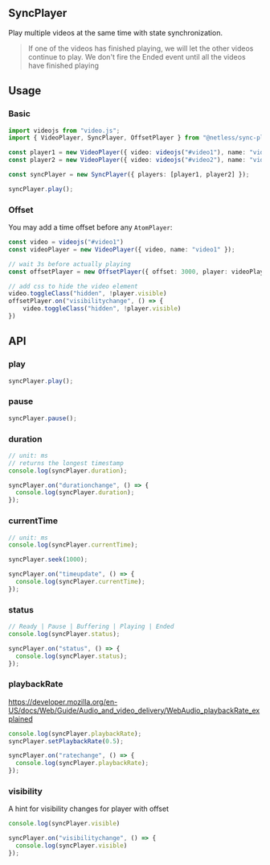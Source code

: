 ## SyncPlayer

Play multiple videos at the same time with state synchronization.

> If one of the videos has finished playing, we will let the other videos continue to play. We don't fire the Ended event until all the videos have finished playing

## Usage

### Basic

```ts
import videojs from "video.js";
import { VideoPlayer, SyncPlayer, OffsetPlayer } from "@netless/sync-player";

const player1 = new VideoPlayer({ video: videojs("#video1"), name: "video1" });
const player2 = new VideoPlayer({ video: videojs("#video2"), name: "video2" });

const syncPlayer = new SyncPlayer({ players: [player1, player2] });

syncPlayer.play();
```

### Offset

You may add a time offset before any `AtomPlayer`:

```ts
const video = videojs("#video1")
const videoPlayer = new VideoPlayer({ video, name: "video1" });

// wait 3s before actually playing
const offsetPlayer = new OffsetPlayer({ offset: 3000, player: videoPlayer })

// add css to hide the video element
video.toggleClass("hidden", !player.visible)
offsetPlayer.on("visibilitychange", () => {
    video.toggleClass("hidden", !player.visible)
})
```


## API

### play

```ts
syncPlayer.play();
```

### pause

```ts
syncPlayer.pause();
```

### duration

```ts
// unit: ms
// returns the longest timestamp
console.log(syncPlayer.duration);

syncPlayer.on("durationchange", () => {
  console.log(syncPlayer.duration);
});
```


### currentTime

```ts
// unit: ms
console.log(syncPlayer.currentTime);

syncPlayer.seek(1000);

syncPlayer.on("timeupdate", () => {
  console.log(syncPlayer.currentTime);
});
```


### status

```ts
// Ready | Pause | Buffering | Playing | Ended
console.log(syncPlayer.status);

syncPlayer.on("status", () => {
  console.log(syncPlayer.status);
});
```


### playbackRate

<https://developer.mozilla.org/en-US/docs/Web/Guide/Audio_and_video_delivery/WebAudio_playbackRate_explained>

```ts
console.log(syncPlayer.playbackRate);
syncPlayer.setPlaybackRate(0.5);

syncPlayer.on("ratechange", () => {
  console.log(syncPlayer.playbackRate);
});
```

### visibility

A hint for visibility changes for player with offset

```ts
console.log(syncPlayer.visible)

syncPlayer.on("visibilitychange", () => {
  console.log(syncPlayer.visible)
});
```
